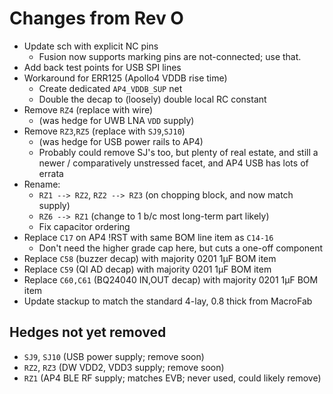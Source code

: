 # Changes from Rev O

 - Update sch with explicit NC pins
    - Fusion now supports marking pins are not-connected; use that.
 - Add back test points for USB SPI lines
 - Workaround for ERR125 (Apollo4 VDDB rise time)
    - Create dedicated `AP4_VDDB_SUP` net
    - Double the decap to (loosely) double local RC constant
 - Remove `RZ4` (replace with wire)
    - (was hedge for UWB LNA `VDD` supply)
 - Remove `RZ3`,`RZ5` (replace with `SJ9`,`SJ10`)
    - (was hedge for USB power rails to AP4)
    - Probably could remove SJ's too, but plenty of real estate, and still a
      newer / comparatively unstressed facet, and AP4 USB has lots of errata
 - Rename:
    - `RZ1 --> RZ2`, `RZ2 --> RZ3` (on chopping block, and now match supply)
    - `RZ6 --> RZ1` (change to 1 b/c most long-term part likely)
    - Fix capacitor ordering
 - Replace `C17` on AP4 !RST with same BOM line item as `C14-16`
    - Don't need the higher grade cap here, but cuts a one-off component
 - Replace `C58` (buzzer decap) with majority 0201 1µF BOM item
 - Replace `C59` (QI AD decap) with majority 0201 1µF BOM item
 - Replace `C60,C61` (BQ24040 IN,OUT decap) with majority 0201 1µF BOM item
 - Update stackup to match the standard 4-lay, 0.8 thick from MacroFab


## Hedges not yet removed

 - `SJ9`, `SJ10` (USB power supply; remove soon)
 - `RZ2`, `RZ3` (DW VDD2, VDD3 supply; remove soon)
 - `RZ1` (AP4 BLE RF supply; matches EVB; never used, could likely remove)
